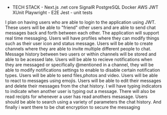 - TECH STACK -
Next.js
.net core
SignalR
PostgreSQL
Docker
AWS
JWT
XUnit
Playwright - E2E
Jest - unit tests

I plan on having users who are able to login to the application using JWT. These users will be able to "friend" other users and are able to send chat messages back and forth between each other. The application will support real time messaging. Users will have profiles where they can modify things such as their user icon and status message. Users will be able to create channels where they are able to invite multiple different people to chat. Message history between two users or within channels will be stored and able to be acessed late. Users will be able to recieve notifications when they are messaged or specifically @mentioned in a channel, they will be able to modify notifications settings to enable to disable certain notification types. Users will be able to send files,photos and video. Users will be able to react to messages using emojis. Users will be able to edit their messages and delete their messages from the chat history. I will have typing indicators to indicate when another user is typing out a message. There will also be read recipts for whenever a user has read anothers mesasage. Users should be able to search using a variety of parameters the chat history. And finally i want there to be chat encryption to secure the messaging